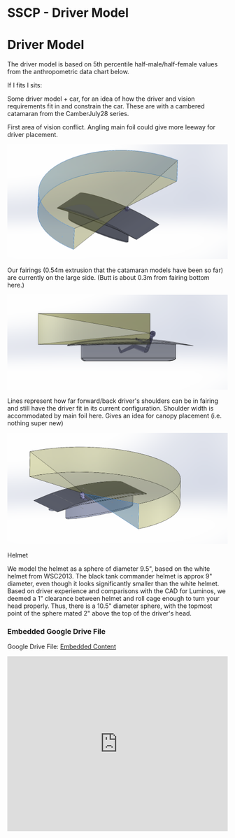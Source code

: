 # SSCP - Driver Model

# Driver Model

The driver model is based on 5th percentile half-male/half-female values from the anthropometric data chart below. 

If I fits I sits:

Some driver model + car, for an idea of how the driver and vision requirements fit in and constrain the car. These are with a cambered catamaran from the CamberJuly28 series.

First area of vision conflict. Angling main foil could give more leeway for driver placement.

![](../../../../assets/image_601c2fe94d.png)

Our fairings (0.54m extrusion that the catamaran models have been so far) are currently on the large side. (Butt is about 0.3m from fairing bottom here.)

![](../../../../assets/image_f10082fdc3.png)

Lines represent how far forward/back driver's shoulders can be in fairing and still have the driver fit in its current configuration. Shoulder width is accommodated by main foil here. Gives an idea for canopy placement (i.e. nothing super new)

![](../../../../assets/image_2026e10811.png)

Helmet

We model the helmet as a sphere of diameter 9.5", based on the white helmet from WSC2013. The black tank commander helmet is approx 9" diameter, even though it looks significantly smaller than the white helmet. Based on driver experience and comparisons with the CAD for Luminos, we deemed a 1" clearance between helmet and roll cage enough to turn your head properly. Thus, there is a 10.5" diameter sphere, with the topmost point of the sphere mated 2" above the top of the driver's head.

[](https://drive.google.com/folderview?id=1CQWGm96G4g2lXBQNY7j52EcSXCFkmcP0)

### Embedded Google Drive File

Google Drive File: [Embedded Content](https://drive.google.com/embeddedfolderview?id=1CQWGm96G4g2lXBQNY7j52EcSXCFkmcP0#list)

<iframe width="100%" height="400" src="https://drive.google.com/embeddedfolderview?id=1CQWGm96G4g2lXBQNY7j52EcSXCFkmcP0#list" frameborder="0"></iframe>

